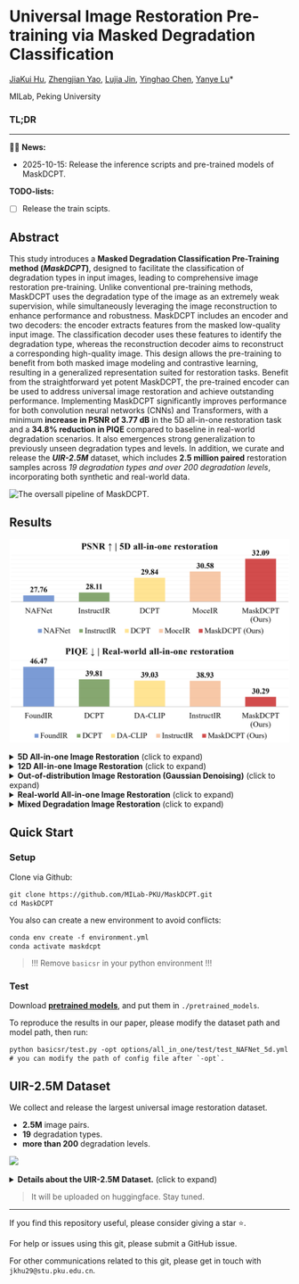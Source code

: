 # Universal Image Restoration Pre-training via Masked Degradation Classification

[JiaKui Hu](https://scholar.google.com/citations?user=VagFt-sAAAAJ), [Zhengjian Yao](https://scholar.google.com/citations?user=D8rEFlEAAAAJ), [Lujia Jin](https://scholar.google.com/citations?user=-BWasB8AAAAJ), [Yinghao Chen](), [Yanye Lu](https://scholar.google.com/citations?user=WSFToOMAAAAJ)*

MILab, Peking University

### TL;DR

---

🚀️🚀️ **News:**

- 2025-10-15: Release the inference scripts and pre-trained models of MaskDCPT.

**TODO-lists:**

- [ ] Release the train scipts.

## Abstract

This study introduces a **Masked Degradation Classification Pre-Training method (*MaskDCPT*)**, designed to facilitate the classification of degradation types in input images, leading to comprehensive image restoration pre-training. Unlike conventional pre-training methods, MaskDCPT uses the degradation type of the image as an extremely weak supervision, while simultaneously leveraging the image reconstruction to enhance performance and robustness. MaskDCPT includes an encoder and two decoders: the encoder extracts features from the masked low-quality input image. The classification decoder uses these features to identify the degradation type, whereas the reconstruction decoder aims to reconstruct a corresponding high-quality image. This design allows the pre-training to benefit from both masked image modeling and contrastive learning, resulting in a generalized representation suited for restoration tasks. Benefit from the straightforward yet potent MaskDCPT, the pre-trained encoder can be used to address universal image restoration and achieve outstanding performance. Implementing MaskDCPT significantly improves performance for both convolution neural networks (CNNs) and Transformers, with a minimum **increase in PSNR of 3.77 dB** in the 5D all-in-one restoration task and a **34.8% reduction in PIQE** compared to baseline in real-world degradation scenarios. It also emergences strong generalization to previously unseen degradation types and levels. In addition, we curate and release the ***UIR-2.5M*** dataset, which includes **2.5 million paired** restoration samples across *19 degradation types and over 200 degradation levels*, incorporating both synthetic and real-world data.

![The oversall pipeline of MaskDCPT.](./assets/maskdcpt_pipeline.png)

## Results

![](./assets/maskdcpt_figures.png)

<details>
<summary><strong>5D All-in-one Image Restoration</strong> (click to expand) </summary>

![](./assets/maskdcpt_5d.png)

</details>

<details>
<summary><strong>12D All-in-one Image Restoration</strong> (click to expand) </summary>

![](./assets/maskdcpt_12d.png)

</details>

<details>
<summary><strong>Out-of-distribution Image Restoration (Gaussian Denoising)</strong> (click to expand) </summary>

![](./assets/maskdcpt_ooddn.png)

</details>

<details>
<summary><strong>Real-world All-in-one Image Restoration</strong> (click to expand) </summary>

![](./assets/maskdcpt_realworld.png)

</details>

<details>
<summary><strong>Mixed Degradation Image Restoration</strong> (click to expand) </summary>

![](./assets/maskdcpt_mixed.png)

</details>

## Quick Start

### Setup

Clone via Github:

```shell
git clone https://github.com/MILab-PKU/MaskDCPT.git
cd MaskDCPT
```

You also can create a new environment to avoid conflicts:

```
conda env create -f environment.yml
conda activate maskdcpt
```

> !!! Remove `basicsr` in your python environment !!!

### Test

Download [**pretrained models**](), and put them in `./pretrained_models`.

To reproduce the results in our paper, please modify the dataset path and model path, then run:

```shell
python basicsr/test.py -opt options/all_in_one/test/test_NAFNet_5d.yml
# you can modify the path of config file after `-opt`.
```

## UIR-2.5M Dataset

We collect and release the largest universal image restoration dataset.

- **2.5M** image pairs.
- **19** degradation types.
- **more than 200** degradation levels.

![](./assets/maskdcpt_dataset.png)

<details>
<summary><strong>Details about the UIR-2.5M Dataset.</strong> (click to expand) </summary>

![](./assets/maskdcpt_dataset_table.png)

</details>

> It will be uploaded on huggingface. Stay tuned.

---

If you find this repository useful, please consider giving a star ⭐.

For help or issues using this git, please submit a GitHub issue.

For other communications related to this git, please get in touch with `jkhu29@stu.pku.edu.cn`.
